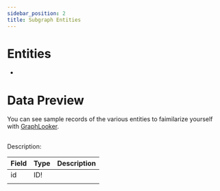 ```yaml
---
sidebar_position: 2
title: Subgraph Entities
---
```


# Entities
- 

# Data Preview
You can see sample records of the various entities to faimilarize yourself with [GraphLooker](https://graphlooker.com/explore?uri=https%3A%2F%2Fgateway.thegraph.com%2Fapi%2F7ba063459ec88c336425c0847b9368a1%2Fsubgraphs%2Fid%2FFVmuv3TndQDNd2BWARV8Y27yuKKukryKXPzvAS5E7htC&e=ProtocolLog&efd=protocolLogs).


## 
Description: 

| Field | Type | Description |
| ----------- | ----------- | ----------- |
| id | ID! |  |
|  |  |  |
